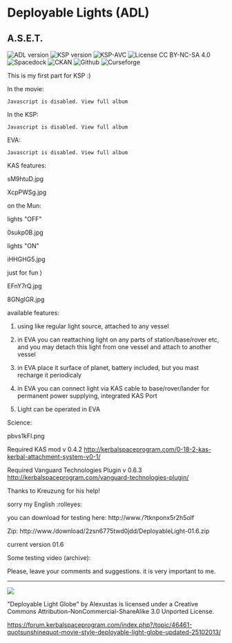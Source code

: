 # Deployable Lights (ADL)
## A.S.E.T.
![ADL version](https://img.shields.io/github/v/release/zer0Kerbal/DeployableLights?include_prereleases?style=plastic)
![KSP version](https://img.shields.io/endpoint?url=https://raw.githubusercontent.com/zer0Kerbal/DeployableLights/master/json/ksp.json?style=plastic) ![KSP-AVC](https://img.shields.io/badge/KSP-AVC--supported-brightgreen.svg?style=plastic) ![License CC BY-NC-SA 4.0](https://img.shields.io/badge/license-CC%20BY--NC--SA%204.0-lightgrey?style=plastic)  
![Spacedock](https://img.shields.io/badge/SpaceDock-listed-blue.svg?style=plastic) ![CKAN](https://img.shields.io/badge/CKAN-Indexed-blue.svg?style=plastic) ![Github](https://img.shields.io/badge/Github-Indexed-blue.svg?style=plastic) ![Curseforge](https://img.shields.io/badge/CurseForge-listed-blue.svg?style=plastic)

This is my first part for KSP :)

In the movie:

    Javascript is disabled. View full album

In the KSP:

    Javascript is disabled. View full album

EVA:

    Javascript is disabled. View full album

KAS features:

sM9htuD.jpg

XcpPWSg.jpg

on the Mun:

lights "OFF"

0sukp0B.jpg

lights "ON"

iHHGHG5.jpg

just for fun )

EFnY7rQ.jpg

8GNgIGR.jpg

available features:

1. using like regular light source, attached to any vessel

2. in EVA you can reattaching light on any parts of station/base/rover etc, and you may detach this light from one vessel and attach to another vessel

3. in EVA place it surface of planet, battery included, but you mast recharge it periodicaly

4. in EVA you can connect light via KAS cable to base/rover/lander for permanent power supplying, integrated KAS Port

5. Light can be operated in EVA

Science:

pbvs1kFl.png

Required KAS mod v 0.4.2 http://kerbalspaceprogram.com/0-18-2-kas-kerbal-attachment-system-v0-1/

Required Vanguard Technologies Plugin v 0.6.3 http://kerbalspaceprogram.com/vanguard-technologies-plugin/

Thanks to Kreuzung for his help!

sorry my English :rolleyes:

you can download for testing here: http://www./?tknponx5r2h5olf

Zip: http://www./download/2zsn6775twd0jdd/DeployableLight-01.6.zip

current version 01.6

Some testing video (archive):

Please, leave your comments and suggestions. it is very important to me.

-------------------------------------------------------------------------------------------------------------------------------------------

 ![](https://licensebuttons.net/l/by-nc-sa/3.0/88x31.png)

"Deployable Light Globe" by Alexustas is licensed under a Creative Commons Attribution-NonCommercial-ShareAlike 3.0 Unported License.

https://forum.kerbalspaceprogram.com/index.php?/topic/46461-quotsunshinequot-movie-style-deployable-light-globe-updated-25102013/
